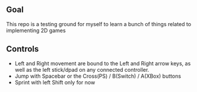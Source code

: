 ## Goal

This repo is a testing ground for myself to learn a bunch of things related to implementing 2D games

## Controls

- Left and Right movement are bound to the Left and Right arrow keys, as well as the left stick/dpad on any connected controller.
- Jump with Spacebar or the Cross(PS) / B(Switch) / A(XBox) buttons
- Sprint with left Shift only for now
